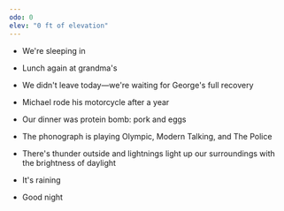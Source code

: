 ```yaml
---
odo: 0
elev: "0 ft of elevation"
---
```


- We're sleeping in
- Lunch again at grandma's
- We didn't leave today—we're waiting for George's full recovery
- Michael rode his motorcycle after a year
- Our dinner was protein bomb: pork and eggs
- The phonograph is playing Olympic, Modern Talking, and The Police
- There's thunder outside and lightnings light up our surroundings with the brightness of daylight
- It's raining

- Good night